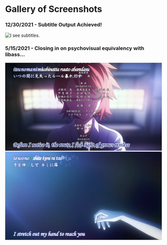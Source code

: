 # Gallery of Screenshots

### 12/30/2021 - Subtitle Output Achieved!

![I see subtitles.](/gallery/images/gallery1.webp)

### 5/15/2021 - Closing in on psychovisual equivalency with libass...

![Karaoke FTW!](/gallery/images/gallery2.webp)
![Japanese text works too!](/gallery/images/gallery3.webp)
